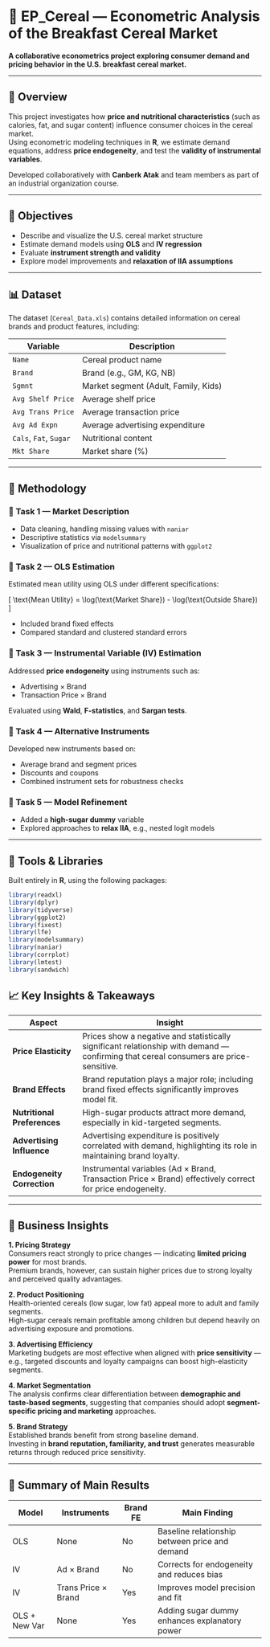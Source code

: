 # 🥣 EP_Cereal — Econometric Analysis of the Breakfast Cereal Market

**A collaborative econometrics project exploring consumer demand and pricing behavior in the U.S. breakfast cereal market.**

---

## 🎯 Overview
This project investigates how **price and nutritional characteristics** (such as calories, fat, and sugar content) influence consumer choices in the cereal market.  
Using econometric modeling techniques in **R**, we estimate demand equations, address **price endogeneity**, and test the **validity of instrumental variables**.

Developed collaboratively with **Canberk Atak** and team members as part of an industrial organization course.

---

## 🧩 Objectives
- Describe and visualize the U.S. cereal market structure  
- Estimate demand models using **OLS** and **IV regression**  
- Evaluate **instrument strength and validity**  
- Explore model improvements and **relaxation of IIA assumptions**

---

## 📊 Dataset
The dataset (`Cereal_Data.xls`) contains detailed information on cereal brands and product features, including:

| Variable | Description |
|-----------|-------------|
| `Name` | Cereal product name |
| `Brand` | Brand (e.g., GM, KG, NB) |
| `Sgmnt` | Market segment (Adult, Family, Kids) |
| `Avg Shelf Price` | Average shelf price |
| `Avg Trans Price` | Average transaction price |
| `Avg Ad Expn` | Average advertising expenditure |
| `Cals`, `Fat`, `Sugar` | Nutritional content |
| `Mkt Share` | Market share (%) |

---

## 🧠 Methodology

### 🔹 Task 1 — Market Description
- Data cleaning, handling missing values with `naniar`
- Descriptive statistics via `modelsummary`
- Visualization of price and nutritional patterns with `ggplot2`

### 🔹 Task 2 — OLS Estimation
Estimated mean utility using OLS under different specifications:

\[
\text{Mean Utility} = \log(\text{Market Share}) - \log(\text{Outside Share})
\]

- Included brand fixed effects  
- Compared standard and clustered standard errors  

### 🔹 Task 3 — Instrumental Variable (IV) Estimation
Addressed **price endogeneity** using instruments such as:
- Advertising × Brand  
- Transaction Price × Brand  

Evaluated using **Wald**, **F-statistics**, and **Sargan tests**.

### 🔹 Task 4 — Alternative Instruments
Developed new instruments based on:
- Average brand and segment prices  
- Discounts and coupons  
- Combined instrument sets for robustness checks  

### 🔹 Task 5 — Model Refinement
- Added a **high-sugar dummy** variable  
- Explored approaches to **relax IIA**, e.g., nested logit models  

---

## 🧮 Tools & Libraries
Built entirely in **R**, using the following packages:

```r
library(readxl)
library(dplyr)
library(tidyverse)
library(ggplot2)
library(fixest)
library(lfe)
library(modelsummary)
library(naniar)
library(corrplot)
library(lmtest)
library(sandwich)

```


## 📈 Key Insights & Takeaways

| **Aspect** | **Insight** |
|-------------|-------------|
| **Price Elasticity** | Prices show a negative and statistically significant relationship with demand — confirming that cereal consumers are price-sensitive. |
| **Brand Effects** | Brand reputation plays a major role; including brand fixed effects significantly improves model fit. |
| **Nutritional Preferences** | High-sugar products attract more demand, especially in kid-targeted segments. |
| **Advertising Influence** | Advertising expenditure is positively correlated with demand, highlighting its role in maintaining brand loyalty. |
| **Endogeneity Correction** | Instrumental variables (Ad × Brand, Transaction Price × Brand) effectively correct for price endogeneity. |

---

## 💼 Business Insights

**1. Pricing Strategy**  
Consumers react strongly to price changes — indicating **limited pricing power** for most brands.  
Premium brands, however, can sustain higher prices due to strong loyalty and perceived quality advantages.  

**2. Product Positioning**  
Health-oriented cereals (low sugar, low fat) appeal more to adult and family segments.  
High-sugar cereals remain profitable among children but depend heavily on advertising exposure and promotions.  

**3. Advertising Efficiency**  
Marketing budgets are most effective when aligned with **price sensitivity** — e.g., targeted discounts and loyalty campaigns can boost high-elasticity segments.  

**4. Market Segmentation**  
The analysis confirms clear differentiation between **demographic and taste-based segments**, suggesting that companies should adopt **segment-specific pricing and marketing** approaches.  

**5. Brand Strategy**  
Established brands benefit from strong baseline demand.  
Investing in **brand reputation, familiarity, and trust** generates measurable returns through reduced price sensitivity.  

---

## 🧾 Summary of Main Results

| **Model** | **Instruments** | **Brand FE** | **Main Finding** |
|------------|-----------------|---------------|------------------|
| OLS | None | No | Baseline relationship between price and demand |
| IV | Ad × Brand | No | Corrects for endogeneity and reduces bias |
| IV | Trans Price × Brand | Yes | Improves model precision and fit |
| OLS + New Var | None | Yes | Adding sugar dummy enhances explanatory power |
